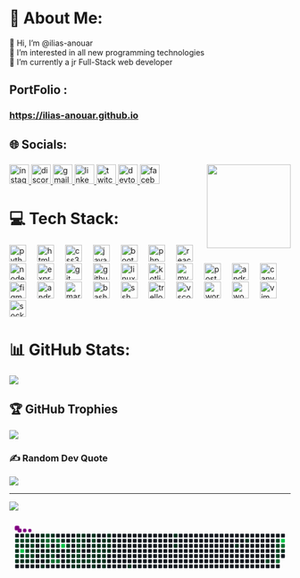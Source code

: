 # 💫 About Me:
👋 Hi, I’m @ilias-anouar<br>👀 I’m interested in all new programming technologies<br>🌱 I’m currently a jr Full-Stack web developer <br>

## PortFolio : 
### https://ilias-anouar.github.io


## 🌐 Socials:
###

<img align="right" height="150" src="https://cdna.artstation.com/p/assets/images/images/065/840/280/original/datalorean-datalorean-a-cy-moshed-08-06-21-14-32.gif?1691378206"  />

<div align="left">
  <a href="https://www.instagram.com/ilias.anouar.01/" target="_blank">
    <img src="https://img.shields.io/static/v1?message=Instagram&logo=instagram&label=&color=E4405F&logoColor=white&labelColor=&style=for-the-badge" height="35" alt="instagram logo"  />
  </a>
  <a href="https://discordapp.com/users/761287274587357235" target="_blank">
    <img src="https://img.shields.io/static/v1?message=Discord&logo=discord&label=&color=7289DA&logoColor=white&labelColor=&style=for-the-badge" height="35" alt="discord logo"  />
  </a>
  <a href="mailto:ilyasanouar01@gmail.com" target="_blank">
    <img src="https://img.shields.io/static/v1?message=Gmail&logo=gmail&label=&color=D14836&logoColor=white&labelColor=&style=for-the-badge" height="35" alt="gmail logo"  />
  </a>
  <a href="https://www.linkedin.com/in/ilias-anouar-9933b7224/" target="_blank">
    <img src="https://img.shields.io/static/v1?message=LinkedIn&logo=linkedin&label=&color=0077B5&logoColor=white&labelColor=&style=for-the-badge" height="35" alt="linkedin logo"  />
  </a>
  <a href="https://www.twitch.tv/iliasanouar" target="_blank">
    <img src="https://img.shields.io/static/v1?message=Twitch&logo=twitch&label=&color=9146FF&logoColor=white&labelColor=&style=for-the-badge" height="35" alt="twitch logo"  />
  </a>
  <a href="https://dev.to/iliasanouar" target="_blank">
    <img src="https://img.shields.io/static/v1?message=dev.to&logo=dev.to&label=&color=0A0A0A&logoColor=white&labelColor=&style=for-the-badge" height="35" alt="devto logo"  />
  </a>
  <a href="https://www.facebook.com/ilias.anouar.39" target="_blank">
    <img src="https://img.shields.io/static/v1?message=Facebook&logo=facebook&label=&color=1877F2&logoColor=white&labelColor=&style=for-the-badge" height="35" alt="facebook logo"  />
  </a>
</div>

###

# 💻 Tech Stack:
<div align="left">
  <img src="https://cdn.jsdelivr.net/gh/devicons/devicon/icons/python/python-original.svg" height="30" alt="python logo"  />
  <img width="12" />
  <img src="https://cdn.jsdelivr.net/gh/devicons/devicon/icons/html5/html5-original.svg" height="30" alt="html5 logo"  />
  <img width="12" />
  <img src="https://cdn.jsdelivr.net/gh/devicons/devicon/icons/css3/css3-original.svg" height="30" alt="css3 logo"  />
  <img width="12" />
  <img src="https://cdn.jsdelivr.net/gh/devicons/devicon/icons/javascript/javascript-original.svg" height="30" alt="javascript logo"  />
  <img width="12" />
  <img src="https://cdn.jsdelivr.net/gh/devicons/devicon/icons/bootstrap/bootstrap-original.svg" height="30" alt="bootstrap logo"  />
  <img width="12" />
  <img src="https://cdn.jsdelivr.net/gh/devicons/devicon/icons/php/php-original.svg" height="30" alt="php logo"  />
  <img width="12" />
  <img src="https://cdn.jsdelivr.net/gh/devicons/devicon/icons/react/react-original.svg" height="30" alt="react logo"  />
  <img width="12" />
  <img src="https://cdn.jsdelivr.net/gh/devicons/devicon/icons/nodejs/nodejs-original.svg" height="30" alt="nodejs logo"  />
  <img width="12" />
  <img src="https://cdn.jsdelivr.net/gh/devicons/devicon/icons/express/express-original.svg" height="30" alt="express logo"  />
  <img width="12" />
  <img src="https://cdn.jsdelivr.net/gh/devicons/devicon/icons/git/git-original.svg" height="30" alt="git logo"  />
  <img width="12" />
  <img src="https://cdn.jsdelivr.net/gh/devicons/devicon/icons/github/github-original.svg" height="30" alt="github logo"  />
  <img width="12" />
  <img src="https://cdn.jsdelivr.net/gh/devicons/devicon/icons/linux/linux-original.svg" height="30" alt="linux logo"  />
  <img width="12" />
  <img src="https://cdn.jsdelivr.net/gh/devicons/devicon/icons/kotlin/kotlin-original.svg" height="30" alt="kotlin logo"  />
  <img width="12" />
  <img src="https://cdn.jsdelivr.net/gh/devicons/devicon/icons/mysql/mysql-original.svg" height="30" alt="mysql logo"  />
  <img width="12" />
  <img src="https://cdn.jsdelivr.net/gh/devicons/devicon/icons/postgresql/postgresql-original.svg" height="30" alt="postgresql logo"  />
  <img width="12" />
  <img src="https://cdn.jsdelivr.net/gh/devicons/devicon/icons/androidstudio/androidstudio-original.svg" height="30" alt="androidstudio logo"  />
  <img width="12" />
  <img src="https://cdn.jsdelivr.net/gh/devicons/devicon/icons/canva/canva-original.svg" height="30" alt="canva logo"  />
  <img width="12" />
  <img src="https://cdn.jsdelivr.net/gh/devicons/devicon/icons/figma/figma-original.svg" height="30" alt="figma logo"  />
  <img width="12" />
  <img src="https://cdn.jsdelivr.net/gh/devicons/devicon/icons/android/android-original.svg" height="30" alt="android logo"  />
  <img width="12" />
  <img src="https://cdn.jsdelivr.net/gh/devicons/devicon/icons/markdown/markdown-original.svg" height="30" alt="markdown logo"  />
  <img width="12" />
  <img src="https://cdn.jsdelivr.net/gh/devicons/devicon/icons/bash/bash-original.svg" height="30" alt="bash logo"  />
  <img width="12" />
  <img src="https://cdn.jsdelivr.net/gh/devicons/devicon/icons/ssh/ssh-original.svg" height="30" alt="ssh logo"  />
  <img width="12" />
  <img src="https://cdn.jsdelivr.net/gh/devicons/devicon/icons/trello/trello-plain.svg" height="30" alt="trello logo"  />
  <img width="12" />
  <img src="https://cdn.jsdelivr.net/gh/devicons/devicon/icons/vscode/vscode-original.svg" height="30" alt="vscode logo"  />
  <img width="12" />
  <img src="https://cdn.jsdelivr.net/gh/devicons/devicon/icons/wordpress/wordpress-original.svg" height="30" alt="wordpress logo"  />
  <img width="12" />
  <img src="https://cdn.jsdelivr.net/gh/devicons/devicon/icons/woocommerce/woocommerce-original.svg" height="30" alt="woocommerce logo"  />
  <img width="12" />
  <img src="https://cdn.jsdelivr.net/gh/devicons/devicon/icons/vim/vim-original.svg" height="30" alt="vim logo"  />
  <img width="12" />
  <img src="https://cdn.jsdelivr.net/gh/devicons/devicon/icons/socketio/socketio-original.svg" height="30" alt="socketio logo"  />
</div>

###
# 📊 GitHub Stats:
![](https://github-readme-streak-stats.herokuapp.com/?user=ilias-anouar&theme=radical&hide_border=true)<br/>

## 🏆 GitHub Trophies
![](https://github-profile-trophy.vercel.app/?username=ilias-anouar&theme=radical&no-frame=false&no-bg=false&margin-w=4)

### ✍️ Random Dev Quote
![](https://quotes-github-readme.vercel.app/api?type=horizontal&theme=radical)

---
[![](https://visitcount.itsvg.in/api?id=ilias-anouar&icon=0&color=0)](https://visitcount.itsvg.in)




###
<svg viewBox="-16 -32 880 192" width="880" height="192" xmlns="http://www.w3.org/2000/svg"><desc>Generated with https://github.com/Platane/snk</desc><style>:root{--cb:#1b1f230a;--cs:purple;--ce:#161b22;--c0:#161b22;--c1:#01311f;--c2:#034525;--c3:#0f6d31;--c4:#00c647}.c{shape-rendering:geometricPrecision;fill:var(--ce);stroke-width:1px;stroke:var(--cb);animation:none 50900ms linear infinite;width:12px;height:12px}@keyframes c0{45.57%{fill:var(--c2)}45.59%,100%{fill:var(--ce)}}.c.c0{fill:var(--c2);animation-name:c0}@keyframes c1{45.37%{fill:var(--c2)}45.39%,100%{fill:var(--ce)}}.c.c1{fill:var(--c2);animation-name:c1}@keyframes c2{45.18%{fill:var(--c1)}45.2%,100%{fill:var(--ce)}}.c.c2{fill:var(--c1);animation-name:c2}@keyframes c3{50.48%{fill:var(--c2)}50.5%,100%{fill:var(--ce)}}.c.c3{fill:var(--c2);animation-name:c3}@keyframes c4{16.49%{fill:var(--c1)}16.51%,100%{fill:var(--ce)}}.c.c4{fill:var(--c1);animation-name:c4}@keyframes c5{43.8%{fill:var(--c2)}43.82%,100%{fill:var(--ce)}}.c.c5{fill:var(--c2);animation-name:c5}@keyframes c6{43.6%{fill:var(--c1)}43.62%,100%{fill:var(--ce)}}.c.c6{fill:var(--c1);animation-name:c6}@keyframes c7{78.77%{fill:var(--c4)}78.79%,100%{fill:var(--ce)}}.c.c7{fill:var(--c4);animation-name:c7}@keyframes c8{50.28%{fill:var(--c2)}50.3%,100%{fill:var(--ce)}}.c.c8{fill:var(--c2);animation-name:c8}@keyframes c9{16.3%{fill:var(--c1)}16.32%,100%{fill:var(--ce)}}.c.c9{fill:var(--c1);animation-name:c9}@keyframes ca{46.16%{fill:var(--c2)}46.18%,100%{fill:var(--ce)}}.c.ca{fill:var(--c2);animation-name:ca}@keyframes cb{45.96%{fill:var(--c2)}45.98%,100%{fill:var(--ce)}}.c.cb{fill:var(--c2);animation-name:cb}@keyframes cc{43.41%{fill:var(--c1)}43.43%,100%{fill:var(--ce)}}.c.cc{fill:var(--c1);animation-name:cc}@keyframes cd{49.5%{fill:var(--c2)}49.52%,100%{fill:var(--ce)}}.c.cd{fill:var(--c2);animation-name:cd}@keyframes ce{49.3%{fill:var(--c2)}49.32%,100%{fill:var(--ce)}}.c.ce{fill:var(--c2);animation-name:ce}@keyframes cf{16.1%{fill:var(--c1)}16.12%,100%{fill:var(--ce)}}.c.cf{fill:var(--c1);animation-name:cf}@keyframes cg{1.37%{fill:var(--c1)}1.39%,100%{fill:var(--ce)}}.c.cg{fill:var(--c1);animation-name:cg}@keyframes ch{43.21%{fill:var(--c2)}43.23%,100%{fill:var(--ce)}}.c.ch{fill:var(--c2);animation-name:ch}@keyframes ci{43.02%{fill:var(--c1)}43.04%,100%{fill:var(--ce)}}.c.ci{fill:var(--c1);animation-name:ci}@keyframes cj{49.11%{fill:var(--c2)}49.13%,100%{fill:var(--ce)}}.c.cj{fill:var(--c2);animation-name:cj}@keyframes ck{15.9%{fill:var(--c1)}15.92%,100%{fill:var(--ce)}}.c.ck{fill:var(--c1);animation-name:ck}@keyframes cl{1.56%{fill:var(--c1)}1.58%,100%{fill:var(--ce)}}.c.cl{fill:var(--c1);animation-name:cl}@keyframes cm{14.14%{fill:var(--c1)}14.16%,100%{fill:var(--ce)}}.c.cm{fill:var(--c1);animation-name:cm}@keyframes cn{13.35%{fill:var(--c1)}13.37%,100%{fill:var(--ce)}}.c.cn{fill:var(--c1);animation-name:cn}@keyframes co{52.05%{fill:var(--c2)}52.07%,100%{fill:var(--ce)}}.c.co{fill:var(--c2);animation-name:co}@keyframes cp{1.95%{fill:var(--c1)}1.97%,100%{fill:var(--ce)}}.c.cp{fill:var(--c1);animation-name:cp}@keyframes cq{14.53%{fill:var(--c1)}14.55%,100%{fill:var(--ce)}}.c.cq{fill:var(--c1);animation-name:cq}@keyframes cr{15.31%{fill:var(--c1)}15.33%,100%{fill:var(--ce)}}.c.cr{fill:var(--c1);animation-name:cr}@keyframes cs{46.94%{fill:var(--c2)}46.96%,100%{fill:var(--ce)}}.c.cs{fill:var(--c2);animation-name:cs}@keyframes ct{76.22%{fill:var(--c3)}76.24%,100%{fill:var(--ce)}}.c.ct{fill:var(--c3);animation-name:ct}@keyframes cu{76.02%{fill:var(--c3)}76.04%,100%{fill:var(--ce)}}.c.cu{fill:var(--c3);animation-name:cu}@keyframes cv{2.35%{fill:var(--c1)}2.37%,100%{fill:var(--ce)}}.c.cv{fill:var(--c1);animation-name:cv}@keyframes cw{14.72%{fill:var(--c1)}14.74%,100%{fill:var(--ce)}}.c.cw{fill:var(--c1);animation-name:cw}@keyframes cx{14.92%{fill:var(--c1)}14.94%,100%{fill:var(--ce)}}.c.cx{fill:var(--c1);animation-name:cx}@keyframes cy{12.56%{fill:var(--c1)}12.58%,100%{fill:var(--ce)}}.c.cy{fill:var(--c1);animation-name:cy}@keyframes cz{47.34%{fill:var(--c2)}47.36%,100%{fill:var(--ce)}}.c.cz{fill:var(--c2);animation-name:cz}@keyframes c10{2.54%{fill:var(--c1)}2.56%,100%{fill:var(--ce)}}.c.c10{fill:var(--c1);animation-name:c10}@keyframes c11{48.32%{fill:var(--c2)}48.34%,100%{fill:var(--ce)}}.c.c11{fill:var(--c2);animation-name:c11}@keyframes c12{75.24%{fill:var(--c3)}75.26%,100%{fill:var(--ce)}}.c.c12{fill:var(--c3);animation-name:c12}@keyframes c13{76.61%{fill:var(--c3)}76.63%,100%{fill:var(--ce)}}.c.c13{fill:var(--c3);animation-name:c13}@keyframes c14{47.73%{fill:var(--c2)}47.75%,100%{fill:var(--ce)}}.c.c14{fill:var(--c2);animation-name:c14}@keyframes c15{2.74%{fill:var(--c1)}2.76%,100%{fill:var(--ce)}}.c.c15{fill:var(--c1);animation-name:c15}@keyframes c16{75.04%{fill:var(--c3)}75.06%,100%{fill:var(--ce)}}.c.c16{fill:var(--c3);animation-name:c16}@keyframes c17{11.97%{fill:var(--c1)}11.99%,100%{fill:var(--ce)}}.c.c17{fill:var(--c1);animation-name:c17}@keyframes c18{77%{fill:var(--c4)}77.02%,100%{fill:var(--ce)}}.c.c18{fill:var(--c4);animation-name:c18}@keyframes c19{53.62%{fill:var(--c2)}53.64%,100%{fill:var(--ce)}}.c.c19{fill:var(--c2);animation-name:c19}@keyframes c1a{3.13%{fill:var(--c1)}3.15%,100%{fill:var(--ce)}}.c.c1a{fill:var(--c1);animation-name:c1a}@keyframes c1b{3.72%{fill:var(--c1)}3.74%,100%{fill:var(--ce)}}.c.c1b{fill:var(--c1);animation-name:c1b}@keyframes c1c{3.92%{fill:var(--c1)}3.94%,100%{fill:var(--ce)}}.c.c1c{fill:var(--c1);animation-name:c1c}@keyframes c1d{11.58%{fill:var(--c1)}11.6%,100%{fill:var(--ce)}}.c.c1d{fill:var(--c1);animation-name:c1d}@keyframes c1e{3.53%{fill:var(--c1)}3.55%,100%{fill:var(--ce)}}.c.c1e{fill:var(--c1);animation-name:c1e}@keyframes c1f{4.12%{fill:var(--c1)}4.14%,100%{fill:var(--ce)}}.c.c1f{fill:var(--c1);animation-name:c1f}@keyframes c1g{4.31%{fill:var(--c1)}4.33%,100%{fill:var(--ce)}}.c.c1g{fill:var(--c1);animation-name:c1g}@keyframes c1h{11.19%{fill:var(--c1)}11.21%,100%{fill:var(--ce)}}.c.c1h{fill:var(--c1);animation-name:c1h}@keyframes c1i{54.21%{fill:var(--c2)}54.23%,100%{fill:var(--ce)}}.c.c1i{fill:var(--c2);animation-name:c1i}@keyframes c1j{54.02%{fill:var(--c2)}54.04%,100%{fill:var(--ce)}}.c.c1j{fill:var(--c2);animation-name:c1j}@keyframes c1k{56.18%{fill:var(--c2)}56.2%,100%{fill:var(--ce)}}.c.c1k{fill:var(--c2);animation-name:c1k}@keyframes c1l{56.38%{fill:var(--c2)}56.4%,100%{fill:var(--ce)}}.c.c1l{fill:var(--c2);animation-name:c1l}@keyframes c1m{56.57%{fill:var(--c2)}56.59%,100%{fill:var(--ce)}}.c.c1m{fill:var(--c2);animation-name:c1m}@keyframes c1n{4.51%{fill:var(--c1)}4.53%,100%{fill:var(--ce)}}.c.c1n{fill:var(--c1);animation-name:c1n}@keyframes c1o{10.99%{fill:var(--c1)}11.01%,100%{fill:var(--ce)}}.c.c1o{fill:var(--c1);animation-name:c1o}@keyframes c1p{10.8%{fill:var(--c1)}10.82%,100%{fill:var(--ce)}}.c.c1p{fill:var(--c1);animation-name:c1p}@keyframes c1q{10.6%{fill:var(--c1)}10.62%,100%{fill:var(--ce)}}.c.c1q{fill:var(--c1);animation-name:c1q}@keyframes c1r{4.9%{fill:var(--c1)}4.92%,100%{fill:var(--ce)}}.c.c1r{fill:var(--c1);animation-name:c1r}@keyframes c1s{5.29%{fill:var(--c1)}5.31%,100%{fill:var(--ce)}}.c.c1s{fill:var(--c1);animation-name:c1s}@keyframes c1t{56.96%{fill:var(--c2)}56.98%,100%{fill:var(--ce)}}.c.c1t{fill:var(--c2);animation-name:c1t}@keyframes c1u{20.82%{fill:var(--c1)}20.84%,100%{fill:var(--ce)}}.c.c1u{fill:var(--c1);animation-name:c1u}@keyframes c1v{54.8%{fill:var(--c2)}54.82%,100%{fill:var(--ce)}}.c.c1v{fill:var(--c2);animation-name:c1v}@keyframes c1w{7.85%{fill:var(--c1)}7.87%,100%{fill:var(--ce)}}.c.c1w{fill:var(--c1);animation-name:c1w}@keyframes c1x{8.05%{fill:var(--c1)}8.07%,100%{fill:var(--ce)}}.c.c1x{fill:var(--c1);animation-name:c1x}@keyframes c1y{5.49%{fill:var(--c1)}5.51%,100%{fill:var(--ce)}}.c.c1y{fill:var(--c1);animation-name:c1y}@keyframes c1z{8.44%{fill:var(--c1)}8.46%,100%{fill:var(--ce)}}.c.c1z{fill:var(--c1);animation-name:c1z}@keyframes c20{9.42%{fill:var(--c1)}9.44%,100%{fill:var(--ce)}}.c.c20{fill:var(--c1);animation-name:c20}@keyframes c21{7.65%{fill:var(--c1)}7.67%,100%{fill:var(--ce)}}.c.c21{fill:var(--c1);animation-name:c21}@keyframes c22{55.39%{fill:var(--c2)}55.41%,100%{fill:var(--ce)}}.c.c22{fill:var(--c2);animation-name:c22}@keyframes c23{5.69%{fill:var(--c1)}5.71%,100%{fill:var(--ce)}}.c.c23{fill:var(--c1);animation-name:c23}@keyframes c24{8.63%{fill:var(--c1)}8.65%,100%{fill:var(--ce)}}.c.c24{fill:var(--c1);animation-name:c24}@keyframes c25{7.26%{fill:var(--c1)}7.28%,100%{fill:var(--ce)}}.c.c25{fill:var(--c1);animation-name:c25}@keyframes c26{7.46%{fill:var(--c1)}7.48%,100%{fill:var(--ce)}}.c.c26{fill:var(--c1);animation-name:c26}@keyframes c27{6.08%{fill:var(--c1)}6.1%,100%{fill:var(--ce)}}.c.c27{fill:var(--c1);animation-name:c27}@keyframes c28{5.88%{fill:var(--c1)}5.9%,100%{fill:var(--ce)}}.c.c28{fill:var(--c1);animation-name:c28}@keyframes c29{8.83%{fill:var(--c1)}8.85%,100%{fill:var(--ce)}}.c.c29{fill:var(--c1);animation-name:c29}@keyframes c2a{9.03%{fill:var(--c1)}9.05%,100%{fill:var(--ce)}}.c.c2a{fill:var(--c1);animation-name:c2a}@keyframes c2b{6.87%{fill:var(--c1)}6.89%,100%{fill:var(--ce)}}.c.c2b{fill:var(--c1);animation-name:c2b}@keyframes c2c{6.67%{fill:var(--c1)}6.69%,100%{fill:var(--ce)}}.c.c2c{fill:var(--c1);animation-name:c2c}@keyframes c2d{6.47%{fill:var(--c1)}6.49%,100%{fill:var(--ce)}}.c.c2d{fill:var(--c1);animation-name:c2d}@keyframes c2e{6.28%{fill:var(--c1)}6.3%,100%{fill:var(--ce)}}.c.c2e{fill:var(--c1);animation-name:c2e}@keyframes c2f{23.37%{fill:var(--c1)}23.39%,100%{fill:var(--ce)}}.c.c2f{fill:var(--c1);animation-name:c2f}@keyframes c2g{26.32%{fill:var(--c1)}26.34%,100%{fill:var(--ce)}}.c.c2g{fill:var(--c1);animation-name:c2g}@keyframes c2h{25.92%{fill:var(--c1)}25.94%,100%{fill:var(--ce)}}.c.c2h{fill:var(--c1);animation-name:c2h}@keyframes c2i{29.07%{fill:var(--c1)}29.09%,100%{fill:var(--ce)}}.c.c2i{fill:var(--c1);animation-name:c2i}@keyframes c2j{29.66%{fill:var(--c1)}29.68%,100%{fill:var(--ce)}}.c.c2j{fill:var(--c1);animation-name:c2j}@keyframes c2k{63.84%{fill:var(--c2)}63.86%,100%{fill:var(--ce)}}.c.c2k{fill:var(--c2);animation-name:c2k}@keyframes c2l{65.02%{fill:var(--c2)}65.04%,100%{fill:var(--ce)}}.c.c2l{fill:var(--c2);animation-name:c2l}@keyframes c2m{64.82%{fill:var(--c2)}64.84%,100%{fill:var(--ce)}}.c.c2m{fill:var(--c2);animation-name:c2m}@keyframes c2n{64.63%{fill:var(--c2)}64.65%,100%{fill:var(--ce)}}.c.c2n{fill:var(--c2);animation-name:c2n}@keyframes c2o{64.43%{fill:var(--c2)}64.45%,100%{fill:var(--ce)}}.c.c2o{fill:var(--c2);animation-name:c2o}@keyframes c2p{66.59%{fill:var(--c3)}66.61%,100%{fill:var(--ce)}}.c.c2p{fill:var(--c3);animation-name:c2p}@keyframes c2q{89.18%{fill:var(--c4)}89.2%,100%{fill:var(--ce)}}.c.c2q{fill:var(--c4);animation-name:c2q}@keyframes c2r{65.81%{fill:var(--c3)}65.83%,100%{fill:var(--ce)}}.c.c2r{fill:var(--c3);animation-name:c2r}@keyframes c2s{32.21%{fill:var(--c1)}32.23%,100%{fill:var(--ce)}}.c.c2s{fill:var(--c1);animation-name:c2s}.u{transform-origin:0 0;transform:scale(0,1);animation:none linear 50900ms infinite}@keyframes u0{1.37%{transform:scale(0.000,1)}1.39%,1.56%{transform:scale(0.017,1)}1.58%,1.95%{transform:scale(0.034,1)}1.97%,2.35%{transform:scale(0.052,1)}2.37%,2.54%{transform:scale(0.069,1)}2.56%,2.74%{transform:scale(0.086,1)}2.76%,3.13%{transform:scale(0.103,1)}3.15%,3.53%{transform:scale(0.121,1)}3.55%,3.72%{transform:scale(0.138,1)}3.74%,3.92%{transform:scale(0.155,1)}3.94%,4.12%{transform:scale(0.172,1)}4.14%,4.31%{transform:scale(0.190,1)}4.33%,4.51%{transform:scale(0.207,1)}4.53%,4.9%{transform:scale(0.224,1)}4.92%,5.29%{transform:scale(0.241,1)}5.31%,5.49%{transform:scale(0.259,1)}5.51%,5.69%{transform:scale(0.276,1)}5.71%,5.88%{transform:scale(0.293,1)}5.9%,6.08%{transform:scale(0.310,1)}6.1%,6.28%{transform:scale(0.328,1)}6.3%,6.47%{transform:scale(0.345,1)}6.49%,6.67%{transform:scale(0.362,1)}6.69%,6.87%{transform:scale(0.379,1)}6.89%,7.26%{transform:scale(0.397,1)}7.28%,7.46%{transform:scale(0.414,1)}7.48%,7.65%{transform:scale(0.431,1)}7.67%,7.85%{transform:scale(0.448,1)}7.87%,8.05%{transform:scale(0.466,1)}8.07%,8.44%{transform:scale(0.483,1)}8.46%,8.63%{transform:scale(0.500,1)}8.65%,8.83%{transform:scale(0.517,1)}8.85%,9.03%{transform:scale(0.534,1)}9.05%,9.42%{transform:scale(0.552,1)}9.44%,10.6%{transform:scale(0.569,1)}10.62%,10.8%{transform:scale(0.586,1)}10.82%,10.99%{transform:scale(0.603,1)}11.01%,11.19%{transform:scale(0.621,1)}11.21%,11.58%{transform:scale(0.638,1)}11.6%,11.97%{transform:scale(0.655,1)}11.99%,12.56%{transform:scale(0.672,1)}12.58%,13.35%{transform:scale(0.690,1)}13.37%,14.14%{transform:scale(0.707,1)}14.16%,14.53%{transform:scale(0.724,1)}14.55%,14.72%{transform:scale(0.741,1)}14.74%,14.92%{transform:scale(0.759,1)}14.94%,15.31%{transform:scale(0.776,1)}15.33%,15.9%{transform:scale(0.793,1)}15.92%,16.1%{transform:scale(0.810,1)}16.12%,16.3%{transform:scale(0.828,1)}16.32%,16.49%{transform:scale(0.845,1)}16.51%,20.82%{transform:scale(0.862,1)}20.84%,23.37%{transform:scale(0.879,1)}23.39%,25.92%{transform:scale(0.897,1)}25.94%,26.32%{transform:scale(0.914,1)}26.34%,29.07%{transform:scale(0.931,1)}29.09%,29.66%{transform:scale(0.948,1)}29.68%,32.21%{transform:scale(0.966,1)}32.23%,43.02%{transform:scale(0.983,1)}43.04%,100%{transform:scale(1.000,1)}}.u.u0{fill:var(--c1);animation-name:u0;transform-origin:0.0px 0}@keyframes u1{43.21%{transform:scale(0.000,1)}43.23%,100%{transform:scale(1.000,1)}}.u.u1{fill:var(--c2);animation-name:u1;transform-origin:487.0px 0}@keyframes u2{43.41%{transform:scale(0.000,1)}43.43%,43.6%{transform:scale(0.500,1)}43.62%,100%{transform:scale(1.000,1)}}.u.u2{fill:var(--c1);animation-name:u2;transform-origin:495.4px 0}@keyframes u3{43.8%{transform:scale(0.000,1)}43.82%,100%{transform:scale(1.000,1)}}.u.u3{fill:var(--c2);animation-name:u3;transform-origin:512.2px 0}@keyframes u4{45.18%{transform:scale(0.000,1)}45.2%,100%{transform:scale(1.000,1)}}.u.u4{fill:var(--c1);animation-name:u4;transform-origin:520.6px 0}@keyframes u5{45.37%{transform:scale(0.000,1)}45.39%,45.57%{transform:scale(0.036,1)}45.59%,45.96%{transform:scale(0.071,1)}45.98%,46.16%{transform:scale(0.107,1)}46.18%,46.94%{transform:scale(0.143,1)}46.96%,47.34%{transform:scale(0.179,1)}47.36%,47.73%{transform:scale(0.214,1)}47.75%,48.32%{transform:scale(0.250,1)}48.34%,49.11%{transform:scale(0.286,1)}49.13%,49.3%{transform:scale(0.321,1)}49.32%,49.5%{transform:scale(0.357,1)}49.52%,50.28%{transform:scale(0.393,1)}50.3%,50.48%{transform:scale(0.429,1)}50.5%,52.05%{transform:scale(0.464,1)}52.07%,53.62%{transform:scale(0.500,1)}53.64%,54.02%{transform:scale(0.536,1)}54.04%,54.21%{transform:scale(0.571,1)}54.23%,54.8%{transform:scale(0.607,1)}54.82%,55.39%{transform:scale(0.643,1)}55.41%,56.18%{transform:scale(0.679,1)}56.2%,56.38%{transform:scale(0.714,1)}56.4%,56.57%{transform:scale(0.750,1)}56.59%,56.96%{transform:scale(0.786,1)}56.98%,63.84%{transform:scale(0.821,1)}63.86%,64.43%{transform:scale(0.857,1)}64.45%,64.63%{transform:scale(0.893,1)}64.65%,64.82%{transform:scale(0.929,1)}64.84%,65.02%{transform:scale(0.964,1)}65.04%,100%{transform:scale(1.000,1)}}.u.u5{fill:var(--c2);animation-name:u5;transform-origin:529.0px 0}@keyframes u6{65.81%{transform:scale(0.000,1)}65.83%,66.59%{transform:scale(0.143,1)}66.61%,75.04%{transform:scale(0.286,1)}75.06%,75.24%{transform:scale(0.429,1)}75.26%,76.02%{transform:scale(0.571,1)}76.04%,76.22%{transform:scale(0.714,1)}76.24%,76.61%{transform:scale(0.857,1)}76.63%,100%{transform:scale(1.000,1)}}.u.u6{fill:var(--c3);animation-name:u6;transform-origin:764.0px 0}@keyframes u7{77%{transform:scale(0.000,1)}77.02%,78.77%{transform:scale(0.333,1)}78.79%,89.18%{transform:scale(0.667,1)}89.2%,100%{transform:scale(1.000,1)}}.u.u7{fill:var(--c4);animation-name:u7;transform-origin:822.8px 0}.s{shape-rendering:geometricPrecision;fill:var(--cs);animation:none linear 50900ms infinite}@keyframes s0{0%,99.8%{transform:translate(0px,-16px)}0.2%{transform:translate(0px,-32px)}0.79%{transform:translate(48px,-32px)}1.38%{transform:translate(48px,16px)}1.57%{transform:translate(64px,16px)}1.77%{transform:translate(64px,32px)}1.96%,51.87%{transform:translate(80px,32px)}2.16%,14.34%{transform:translate(80px,48px)}3.34%{transform:translate(176px,48px)}3.54%{transform:translate(176px,64px)}3.73%{transform:translate(160px,64px)}3.93%{transform:translate(160px,80px)}4.13%{transform:translate(176px,80px)}4.32%{transform:translate(176px,96px)}4.72%,19.25%{transform:translate(208px,96px)}5.11%,19.65%{transform:translate(208px,64px)}5.89%{transform:translate(272px,64px)}6.09%{transform:translate(272px,48px)}6.29%{transform:translate(288px,48px)}6.88%{transform:translate(288px,0px)}7.07%{transform:translate(272px,0px)}7.47%{transform:translate(272px,32px)}7.86%,10.22%{transform:translate(240px,32px)}8.45%{transform:translate(240px,80px)}8.84%{transform:translate(272px,80px)}9.04%{transform:translate(272px,96px)}9.43%{transform:translate(240px,96px)}10.61%{transform:translate(208px,32px)}11%{transform:translate(208px,0px)}11.39%{transform:translate(176px,0px)}11.59%{transform:translate(176px,16px)}11.98%,76.82%{transform:translate(144px,16px)}12.18%{transform:translate(144px,0px)}12.57%,47.15%{transform:translate(112px,0px)}12.77%,98.43%{transform:translate(112px,-16px)}13.16%{transform:translate(80px,-16px)}13.36%,52.26%{transform:translate(80px,0px)}13.56%{transform:translate(64px,0px)}14.15%,42.83%{transform:translate(64px,48px)}14.54%{transform:translate(80px,64px)}14.73%{transform:translate(96px,64px)}14.93%{transform:translate(96px,80px)}15.13%{transform:translate(80px,80px)}15.32%{transform:translate(80px,96px)}15.52%,42.24%{transform:translate(64px,96px)}15.72%{transform:translate(64px,80px)}16.5%{transform:translate(0px,80px)}16.7%{transform:translate(0px,96px)}19.84%{transform:translate(224px,64px)}20.63%{transform:translate(224px,0px)}22.2%{transform:translate(352px,0px)}23.38%{transform:translate(352px,96px)}25.15%{transform:translate(496px,96px)}26.33%{transform:translate(496px,0px)}28.68%{transform:translate(688px,0px)}29.08%{transform:translate(688px,32px)}29.47%{transform:translate(720px,32px)}29.67%{transform:translate(720px,16px)}30.65%,65.23%{transform:translate(800px,16px)}30.84%{transform:translate(800px,0px)}31.43%{transform:translate(848px,0px)}32.02%{transform:translate(848px,48px)}32.22%,66.01%,88.8%{transform:translate(832px,48px)}32.81%{transform:translate(832px,96px)}43.03%,49.71%{transform:translate(48px,48px)}43.22%{transform:translate(48px,32px)}43.61%,78.59%{transform:translate(16px,32px)}44.01%{transform:translate(16px,0px)}44.4%{transform:translate(-16px,0px)}44.99%{transform:translate(-16px,48px)}45.19%{transform:translate(0px,48px)}45.58%{transform:translate(0px,16px)}45.97%{transform:translate(32px,16px)}46.17%{transform:translate(32px,0px)}47.54%,75.83%{transform:translate(112px,32px)}47.74%{transform:translate(128px,32px)}47.94%{transform:translate(128px,48px)}48.13%{transform:translate(112px,48px)}48.33%{transform:translate(112px,64px)}49.31%{transform:translate(32px,64px)}49.51%{transform:translate(32px,48px)}49.9%{transform:translate(48px,64px)}50.49%{transform:translate(0px,64px)}50.88%{transform:translate(0px,32px)}53.24%{transform:translate(160px,0px)}53.63%{transform:translate(160px,32px)}54.03%{transform:translate(192px,32px)}54.22%{transform:translate(192px,16px)}55.01%{transform:translate(256px,16px)}55.4%{transform:translate(256px,48px)}56.19%{transform:translate(192px,48px)}56.58%{transform:translate(192px,80px)}64.05%{transform:translate(800px,80px)}64.24%{transform:translate(800px,64px)}64.44%{transform:translate(816px,64px)}65.03%{transform:translate(816px,16px)}65.42%{transform:translate(800px,32px)}65.82%{transform:translate(832px,32px)}66.21%{transform:translate(816px,48px)}66.6%{transform:translate(816px,80px)}75.25%{transform:translate(112px,80px)}76.03%{transform:translate(96px,32px)}76.23%{transform:translate(96px,16px)}77.01%{transform:translate(144px,32px)}78.78%{transform:translate(16px,48px)}89.19%{transform:translate(832px,16px)}98.04%{transform:translate(112px,16px)}}.s.s0{transform:translate(0px,-16px);animation-name:s0}@keyframes s1{0%,99.8%{transform:translate(16px,-16px)}0.2%{transform:translate(0px,-16px)}0.39%{transform:translate(0px,-32px)}0.98%{transform:translate(48px,-32px)}1.57%{transform:translate(48px,16px)}1.77%{transform:translate(64px,16px)}1.96%{transform:translate(64px,32px)}2.16%,52.06%{transform:translate(80px,32px)}2.36%,14.54%{transform:translate(80px,48px)}3.54%{transform:translate(176px,48px)}3.73%{transform:translate(176px,64px)}3.93%{transform:translate(160px,64px)}4.13%{transform:translate(160px,80px)}4.32%{transform:translate(176px,80px)}4.52%{transform:translate(176px,96px)}4.91%,19.45%{transform:translate(208px,96px)}5.3%,19.84%{transform:translate(208px,64px)}6.09%{transform:translate(272px,64px)}6.29%{transform:translate(272px,48px)}6.48%{transform:translate(288px,48px)}7.07%{transform:translate(288px,0px)}7.27%{transform:translate(272px,0px)}7.66%{transform:translate(272px,32px)}8.06%,10.41%{transform:translate(240px,32px)}8.64%{transform:translate(240px,80px)}9.04%{transform:translate(272px,80px)}9.23%{transform:translate(272px,96px)}9.63%{transform:translate(240px,96px)}10.81%{transform:translate(208px,32px)}11.2%{transform:translate(208px,0px)}11.59%{transform:translate(176px,0px)}11.79%{transform:translate(176px,16px)}12.18%,77.01%{transform:translate(144px,16px)}12.38%{transform:translate(144px,0px)}12.77%,47.35%{transform:translate(112px,0px)}12.97%,98.62%{transform:translate(112px,-16px)}13.36%{transform:translate(80px,-16px)}13.56%,52.46%{transform:translate(80px,0px)}13.75%{transform:translate(64px,0px)}14.34%,43.03%{transform:translate(64px,48px)}14.73%{transform:translate(80px,64px)}14.93%{transform:translate(96px,64px)}15.13%{transform:translate(96px,80px)}15.32%{transform:translate(80px,80px)}15.52%{transform:translate(80px,96px)}15.72%,42.44%{transform:translate(64px,96px)}15.91%{transform:translate(64px,80px)}16.7%{transform:translate(0px,80px)}16.9%{transform:translate(0px,96px)}20.04%{transform:translate(224px,64px)}20.83%{transform:translate(224px,0px)}22.4%{transform:translate(352px,0px)}23.58%{transform:translate(352px,96px)}25.34%{transform:translate(496px,96px)}26.52%{transform:translate(496px,0px)}28.88%{transform:translate(688px,0px)}29.27%{transform:translate(688px,32px)}29.67%{transform:translate(720px,32px)}29.86%{transform:translate(720px,16px)}30.84%,65.42%{transform:translate(800px,16px)}31.04%{transform:translate(800px,0px)}31.63%{transform:translate(848px,0px)}32.22%{transform:translate(848px,48px)}32.42%,66.21%,89%{transform:translate(832px,48px)}33.01%{transform:translate(832px,96px)}43.22%,49.9%{transform:translate(48px,48px)}43.42%{transform:translate(48px,32px)}43.81%,78.78%{transform:translate(16px,32px)}44.2%{transform:translate(16px,0px)}44.6%{transform:translate(-16px,0px)}45.19%{transform:translate(-16px,48px)}45.38%{transform:translate(0px,48px)}45.78%{transform:translate(0px,16px)}46.17%{transform:translate(32px,16px)}46.37%{transform:translate(32px,0px)}47.74%,76.03%{transform:translate(112px,32px)}47.94%{transform:translate(128px,32px)}48.13%{transform:translate(128px,48px)}48.33%{transform:translate(112px,48px)}48.53%{transform:translate(112px,64px)}49.51%{transform:translate(32px,64px)}49.71%{transform:translate(32px,48px)}50.1%{transform:translate(48px,64px)}50.69%{transform:translate(0px,64px)}51.08%{transform:translate(0px,32px)}53.44%{transform:translate(160px,0px)}53.83%{transform:translate(160px,32px)}54.22%{transform:translate(192px,32px)}54.42%{transform:translate(192px,16px)}55.21%{transform:translate(256px,16px)}55.6%{transform:translate(256px,48px)}56.39%{transform:translate(192px,48px)}56.78%{transform:translate(192px,80px)}64.24%{transform:translate(800px,80px)}64.44%{transform:translate(800px,64px)}64.64%{transform:translate(816px,64px)}65.23%{transform:translate(816px,16px)}65.62%{transform:translate(800px,32px)}66.01%{transform:translate(832px,32px)}66.4%{transform:translate(816px,48px)}66.8%{transform:translate(816px,80px)}75.44%{transform:translate(112px,80px)}76.23%{transform:translate(96px,32px)}76.42%{transform:translate(96px,16px)}77.21%{transform:translate(144px,32px)}78.98%{transform:translate(16px,48px)}89.39%{transform:translate(832px,16px)}98.23%{transform:translate(112px,16px)}}.s.s1{transform:translate(16px,-16px);animation-name:s1}@keyframes s2{0%,99.8%{transform:translate(32px,-16px)}0.39%{transform:translate(0px,-16px)}0.59%{transform:translate(0px,-32px)}1.18%{transform:translate(48px,-32px)}1.77%{transform:translate(48px,16px)}1.96%{transform:translate(64px,16px)}2.16%{transform:translate(64px,32px)}2.36%,52.26%{transform:translate(80px,32px)}2.55%,14.73%{transform:translate(80px,48px)}3.73%{transform:translate(176px,48px)}3.93%{transform:translate(176px,64px)}4.13%{transform:translate(160px,64px)}4.32%{transform:translate(160px,80px)}4.52%{transform:translate(176px,80px)}4.72%{transform:translate(176px,96px)}5.11%,19.65%{transform:translate(208px,96px)}5.5%,20.04%{transform:translate(208px,64px)}6.29%{transform:translate(272px,64px)}6.48%{transform:translate(272px,48px)}6.68%{transform:translate(288px,48px)}7.27%{transform:translate(288px,0px)}7.47%{transform:translate(272px,0px)}7.86%{transform:translate(272px,32px)}8.25%,10.61%{transform:translate(240px,32px)}8.84%{transform:translate(240px,80px)}9.23%{transform:translate(272px,80px)}9.43%{transform:translate(272px,96px)}9.82%{transform:translate(240px,96px)}11%{transform:translate(208px,32px)}11.39%{transform:translate(208px,0px)}11.79%{transform:translate(176px,0px)}11.98%{transform:translate(176px,16px)}12.38%,77.21%{transform:translate(144px,16px)}12.57%{transform:translate(144px,0px)}12.97%,47.54%{transform:translate(112px,0px)}13.16%,98.82%{transform:translate(112px,-16px)}13.56%{transform:translate(80px,-16px)}13.75%,52.65%{transform:translate(80px,0px)}13.95%{transform:translate(64px,0px)}14.54%,43.22%{transform:translate(64px,48px)}14.93%{transform:translate(80px,64px)}15.13%{transform:translate(96px,64px)}15.32%{transform:translate(96px,80px)}15.52%{transform:translate(80px,80px)}15.72%{transform:translate(80px,96px)}15.91%,42.63%{transform:translate(64px,96px)}16.11%{transform:translate(64px,80px)}16.9%{transform:translate(0px,80px)}17.09%{transform:translate(0px,96px)}20.24%{transform:translate(224px,64px)}21.02%{transform:translate(224px,0px)}22.59%{transform:translate(352px,0px)}23.77%{transform:translate(352px,96px)}25.54%{transform:translate(496px,96px)}26.72%{transform:translate(496px,0px)}29.08%{transform:translate(688px,0px)}29.47%{transform:translate(688px,32px)}29.86%{transform:translate(720px,32px)}30.06%{transform:translate(720px,16px)}31.04%,65.62%{transform:translate(800px,16px)}31.24%{transform:translate(800px,0px)}31.83%{transform:translate(848px,0px)}32.42%{transform:translate(848px,48px)}32.61%,66.4%,89.19%{transform:translate(832px,48px)}33.2%{transform:translate(832px,96px)}43.42%,50.1%{transform:translate(48px,48px)}43.61%{transform:translate(48px,32px)}44.01%,78.98%{transform:translate(16px,32px)}44.4%{transform:translate(16px,0px)}44.79%{transform:translate(-16px,0px)}45.38%{transform:translate(-16px,48px)}45.58%{transform:translate(0px,48px)}45.97%{transform:translate(0px,16px)}46.37%{transform:translate(32px,16px)}46.56%{transform:translate(32px,0px)}47.94%,76.23%{transform:translate(112px,32px)}48.13%{transform:translate(128px,32px)}48.33%{transform:translate(128px,48px)}48.53%{transform:translate(112px,48px)}48.72%{transform:translate(112px,64px)}49.71%{transform:translate(32px,64px)}49.9%{transform:translate(32px,48px)}50.29%{transform:translate(48px,64px)}50.88%{transform:translate(0px,64px)}51.28%{transform:translate(0px,32px)}53.63%{transform:translate(160px,0px)}54.03%{transform:translate(160px,32px)}54.42%{transform:translate(192px,32px)}54.62%{transform:translate(192px,16px)}55.4%{transform:translate(256px,16px)}55.8%{transform:translate(256px,48px)}56.58%{transform:translate(192px,48px)}56.97%{transform:translate(192px,80px)}64.44%{transform:translate(800px,80px)}64.64%{transform:translate(800px,64px)}64.83%{transform:translate(816px,64px)}65.42%{transform:translate(816px,16px)}65.82%{transform:translate(800px,32px)}66.21%{transform:translate(832px,32px)}66.6%{transform:translate(816px,48px)}66.99%{transform:translate(816px,80px)}75.64%{transform:translate(112px,80px)}76.42%{transform:translate(96px,32px)}76.62%{transform:translate(96px,16px)}77.41%{transform:translate(144px,32px)}79.17%{transform:translate(16px,48px)}89.59%{transform:translate(832px,16px)}98.43%{transform:translate(112px,16px)}}.s.s2{transform:translate(32px,-16px);animation-name:s2}@keyframes s3{0%,99.8%{transform:translate(48px,-16px)}0.59%{transform:translate(0px,-16px)}0.79%{transform:translate(0px,-32px)}1.38%{transform:translate(48px,-32px)}1.96%{transform:translate(48px,16px)}2.16%{transform:translate(64px,16px)}2.36%{transform:translate(64px,32px)}2.55%,52.46%{transform:translate(80px,32px)}2.75%,14.93%{transform:translate(80px,48px)}3.93%{transform:translate(176px,48px)}4.13%{transform:translate(176px,64px)}4.32%{transform:translate(160px,64px)}4.52%{transform:translate(160px,80px)}4.72%{transform:translate(176px,80px)}4.91%{transform:translate(176px,96px)}5.3%,19.84%{transform:translate(208px,96px)}5.7%,20.24%{transform:translate(208px,64px)}6.48%{transform:translate(272px,64px)}6.68%{transform:translate(272px,48px)}6.88%{transform:translate(288px,48px)}7.47%{transform:translate(288px,0px)}7.66%{transform:translate(272px,0px)}8.06%{transform:translate(272px,32px)}8.45%,10.81%{transform:translate(240px,32px)}9.04%{transform:translate(240px,80px)}9.43%{transform:translate(272px,80px)}9.63%{transform:translate(272px,96px)}10.02%{transform:translate(240px,96px)}11.2%{transform:translate(208px,32px)}11.59%{transform:translate(208px,0px)}11.98%{transform:translate(176px,0px)}12.18%{transform:translate(176px,16px)}12.57%,77.41%{transform:translate(144px,16px)}12.77%{transform:translate(144px,0px)}13.16%,47.74%{transform:translate(112px,0px)}13.36%,99.02%{transform:translate(112px,-16px)}13.75%{transform:translate(80px,-16px)}13.95%,52.85%{transform:translate(80px,0px)}14.15%{transform:translate(64px,0px)}14.73%,43.42%{transform:translate(64px,48px)}15.13%{transform:translate(80px,64px)}15.32%{transform:translate(96px,64px)}15.52%{transform:translate(96px,80px)}15.72%{transform:translate(80px,80px)}15.91%{transform:translate(80px,96px)}16.11%,42.83%{transform:translate(64px,96px)}16.31%{transform:translate(64px,80px)}17.09%{transform:translate(0px,80px)}17.29%{transform:translate(0px,96px)}20.43%{transform:translate(224px,64px)}21.22%{transform:translate(224px,0px)}22.79%{transform:translate(352px,0px)}23.97%{transform:translate(352px,96px)}25.74%{transform:translate(496px,96px)}26.92%{transform:translate(496px,0px)}29.27%{transform:translate(688px,0px)}29.67%{transform:translate(688px,32px)}30.06%{transform:translate(720px,32px)}30.26%{transform:translate(720px,16px)}31.24%,65.82%{transform:translate(800px,16px)}31.43%{transform:translate(800px,0px)}32.02%{transform:translate(848px,0px)}32.61%{transform:translate(848px,48px)}32.81%,66.6%,89.39%{transform:translate(832px,48px)}33.4%{transform:translate(832px,96px)}43.61%,50.29%{transform:translate(48px,48px)}43.81%{transform:translate(48px,32px)}44.2%,79.17%{transform:translate(16px,32px)}44.6%{transform:translate(16px,0px)}44.99%{transform:translate(-16px,0px)}45.58%{transform:translate(-16px,48px)}45.78%{transform:translate(0px,48px)}46.17%{transform:translate(0px,16px)}46.56%{transform:translate(32px,16px)}46.76%{transform:translate(32px,0px)}48.13%,76.42%{transform:translate(112px,32px)}48.33%{transform:translate(128px,32px)}48.53%{transform:translate(128px,48px)}48.72%{transform:translate(112px,48px)}48.92%{transform:translate(112px,64px)}49.9%{transform:translate(32px,64px)}50.1%{transform:translate(32px,48px)}50.49%{transform:translate(48px,64px)}51.08%{transform:translate(0px,64px)}51.47%{transform:translate(0px,32px)}53.83%{transform:translate(160px,0px)}54.22%{transform:translate(160px,32px)}54.62%{transform:translate(192px,32px)}54.81%{transform:translate(192px,16px)}55.6%{transform:translate(256px,16px)}55.99%{transform:translate(256px,48px)}56.78%{transform:translate(192px,48px)}57.17%{transform:translate(192px,80px)}64.64%{transform:translate(800px,80px)}64.83%{transform:translate(800px,64px)}65.03%{transform:translate(816px,64px)}65.62%{transform:translate(816px,16px)}66.01%{transform:translate(800px,32px)}66.4%{transform:translate(832px,32px)}66.8%{transform:translate(816px,48px)}67.19%{transform:translate(816px,80px)}75.83%{transform:translate(112px,80px)}76.62%{transform:translate(96px,32px)}76.82%{transform:translate(96px,16px)}77.6%{transform:translate(144px,32px)}79.37%{transform:translate(16px,48px)}89.78%{transform:translate(832px,16px)}98.62%{transform:translate(112px,16px)}}.s.s3{transform:translate(48px,-16px);animation-name:s3}</style><rect class="c" x="2" y="2" rx="2" ry="2"/><rect class="c c0" x="2" y="18" rx="2" ry="2"/><rect class="c c1" x="2" y="34" rx="2" ry="2"/><rect class="c c2" x="2" y="50" rx="2" ry="2"/><rect class="c c3" x="2" y="66" rx="2" ry="2"/><rect class="c c4" x="2" y="82" rx="2" ry="2"/><rect class="c" x="2" y="98" rx="2" ry="2"/><rect class="c" x="18" y="2" rx="2" ry="2"/><rect class="c c5" x="18" y="18" rx="2" ry="2"/><rect class="c c6" x="18" y="34" rx="2" ry="2"/><rect class="c c7" x="18" y="50" rx="2" ry="2"/><rect class="c c8" x="18" y="66" rx="2" ry="2"/><rect class="c c9" x="18" y="82" rx="2" ry="2"/><rect class="c" x="18" y="98" rx="2" ry="2"/><rect class="c ca" x="34" y="2" rx="2" ry="2"/><rect class="c cb" x="34" y="18" rx="2" ry="2"/><rect class="c cc" x="34" y="34" rx="2" ry="2"/><rect class="c cd" x="34" y="50" rx="2" ry="2"/><rect class="c ce" x="34" y="66" rx="2" ry="2"/><rect class="c cf" x="34" y="82" rx="2" ry="2"/><rect class="c" x="34" y="98" rx="2" ry="2"/><rect class="c" x="50" y="2" rx="2" ry="2"/><rect class="c cg" x="50" y="18" rx="2" ry="2"/><rect class="c ch" x="50" y="34" rx="2" ry="2"/><rect class="c ci" x="50" y="50" rx="2" ry="2"/><rect class="c cj" x="50" y="66" rx="2" ry="2"/><rect class="c ck" x="50" y="82" rx="2" ry="2"/><rect class="c" x="50" y="98" rx="2" ry="2"/><rect class="c" x="66" y="2" rx="2" ry="2"/><rect class="c cl" x="66" y="18" rx="2" ry="2"/><rect class="c" x="66" y="34" rx="2" ry="2"/><rect class="c cm" x="66" y="50" rx="2" ry="2"/><rect class="c" x="66" y="66" rx="2" ry="2"/><rect class="c" x="66" y="82" rx="2" ry="2"/><rect class="c" x="66" y="98" rx="2" ry="2"/><rect class="c cn" x="82" y="2" rx="2" ry="2"/><rect class="c co" x="82" y="18" rx="2" ry="2"/><rect class="c cp" x="82" y="34" rx="2" ry="2"/><rect class="c" x="82" y="50" rx="2" ry="2"/><rect class="c cq" x="82" y="66" rx="2" ry="2"/><rect class="c" x="82" y="82" rx="2" ry="2"/><rect class="c cr" x="82" y="98" rx="2" ry="2"/><rect class="c cs" x="98" y="2" rx="2" ry="2"/><rect class="c ct" x="98" y="18" rx="2" ry="2"/><rect class="c cu" x="98" y="34" rx="2" ry="2"/><rect class="c cv" x="98" y="50" rx="2" ry="2"/><rect class="c cw" x="98" y="66" rx="2" ry="2"/><rect class="c cx" x="98" y="82" rx="2" ry="2"/><rect class="c" x="98" y="98" rx="2" ry="2"/><rect class="c cy" x="114" y="2" rx="2" ry="2"/><rect class="c cz" x="114" y="18" rx="2" ry="2"/><rect class="c" x="114" y="34" rx="2" ry="2"/><rect class="c c10" x="114" y="50" rx="2" ry="2"/><rect class="c c11" x="114" y="66" rx="2" ry="2"/><rect class="c c12" x="114" y="82" rx="2" ry="2"/><rect class="c" x="114" y="98" rx="2" ry="2"/><rect class="c" x="130" y="2" rx="2" ry="2"/><rect class="c c13" x="130" y="18" rx="2" ry="2"/><rect class="c c14" x="130" y="34" rx="2" ry="2"/><rect class="c c15" x="130" y="50" rx="2" ry="2"/><rect class="c" x="130" y="66" rx="2" ry="2"/><rect class="c c16" x="130" y="82" rx="2" ry="2"/><rect class="c" x="130" y="98" rx="2" ry="2"/><rect class="c" x="146" y="2" rx="2" ry="2"/><rect class="c c17" x="146" y="18" rx="2" ry="2"/><rect class="c c18" x="146" y="34" rx="2" ry="2"/><rect class="c" x="146" y="50" rx="2" ry="2"/><rect class="c" x="146" y="66" rx="2" ry="2"/><rect class="c" x="146" y="82" rx="2" ry="2"/><rect class="c" x="146" y="98" rx="2" ry="2"/><rect class="c" x="162" y="2" rx="2" ry="2"/><rect class="c" x="162" y="18" rx="2" ry="2"/><rect class="c c19" x="162" y="34" rx="2" ry="2"/><rect class="c c1a" x="162" y="50" rx="2" ry="2"/><rect class="c c1b" x="162" y="66" rx="2" ry="2"/><rect class="c c1c" x="162" y="82" rx="2" ry="2"/><rect class="c" x="162" y="98" rx="2" ry="2"/><rect class="c" x="178" y="2" rx="2" ry="2"/><rect class="c c1d" x="178" y="18" rx="2" ry="2"/><rect class="c" x="178" y="34" rx="2" ry="2"/><rect class="c" x="178" y="50" rx="2" ry="2"/><rect class="c c1e" x="178" y="66" rx="2" ry="2"/><rect class="c c1f" x="178" y="82" rx="2" ry="2"/><rect class="c c1g" x="178" y="98" rx="2" ry="2"/><rect class="c c1h" x="194" y="2" rx="2" ry="2"/><rect class="c c1i" x="194" y="18" rx="2" ry="2"/><rect class="c c1j" x="194" y="34" rx="2" ry="2"/><rect class="c c1k" x="194" y="50" rx="2" ry="2"/><rect class="c c1l" x="194" y="66" rx="2" ry="2"/><rect class="c c1m" x="194" y="82" rx="2" ry="2"/><rect class="c c1n" x="194" y="98" rx="2" ry="2"/><rect class="c c1o" x="210" y="2" rx="2" ry="2"/><rect class="c c1p" x="210" y="18" rx="2" ry="2"/><rect class="c c1q" x="210" y="34" rx="2" ry="2"/><rect class="c" x="210" y="50" rx="2" ry="2"/><rect class="c" x="210" y="66" rx="2" ry="2"/><rect class="c c1r" x="210" y="82" rx="2" ry="2"/><rect class="c" x="210" y="98" rx="2" ry="2"/><rect class="c" x="226" y="2" rx="2" ry="2"/><rect class="c" x="226" y="18" rx="2" ry="2"/><rect class="c" x="226" y="34" rx="2" ry="2"/><rect class="c" x="226" y="50" rx="2" ry="2"/><rect class="c c1s" x="226" y="66" rx="2" ry="2"/><rect class="c c1t" x="226" y="82" rx="2" ry="2"/><rect class="c" x="226" y="98" rx="2" ry="2"/><rect class="c c1u" x="242" y="2" rx="2" ry="2"/><rect class="c c1v" x="242" y="18" rx="2" ry="2"/><rect class="c c1w" x="242" y="34" rx="2" ry="2"/><rect class="c c1x" x="242" y="50" rx="2" ry="2"/><rect class="c c1y" x="242" y="66" rx="2" ry="2"/><rect class="c c1z" x="242" y="82" rx="2" ry="2"/><rect class="c c20" x="242" y="98" rx="2" ry="2"/><rect class="c" x="258" y="2" rx="2" ry="2"/><rect class="c" x="258" y="18" rx="2" ry="2"/><rect class="c c21" x="258" y="34" rx="2" ry="2"/><rect class="c c22" x="258" y="50" rx="2" ry="2"/><rect class="c c23" x="258" y="66" rx="2" ry="2"/><rect class="c c24" x="258" y="82" rx="2" ry="2"/><rect class="c" x="258" y="98" rx="2" ry="2"/><rect class="c" x="274" y="2" rx="2" ry="2"/><rect class="c c25" x="274" y="18" rx="2" ry="2"/><rect class="c c26" x="274" y="34" rx="2" ry="2"/><rect class="c c27" x="274" y="50" rx="2" ry="2"/><rect class="c c28" x="274" y="66" rx="2" ry="2"/><rect class="c c29" x="274" y="82" rx="2" ry="2"/><rect class="c c2a" x="274" y="98" rx="2" ry="2"/><rect class="c c2b" x="290" y="2" rx="2" ry="2"/><rect class="c c2c" x="290" y="18" rx="2" ry="2"/><rect class="c c2d" x="290" y="34" rx="2" ry="2"/><rect class="c c2e" x="290" y="50" rx="2" ry="2"/><rect class="c" x="290" y="66" rx="2" ry="2"/><rect class="c" x="290" y="82" rx="2" ry="2"/><rect class="c" x="290" y="98" rx="2" ry="2"/><rect class="c" x="306" y="2" rx="2" ry="2"/><rect class="c" x="306" y="18" rx="2" ry="2"/><rect class="c" x="306" y="34" rx="2" ry="2"/><rect class="c" x="306" y="50" rx="2" ry="2"/><rect class="c" x="306" y="66" rx="2" ry="2"/><rect class="c" x="306" y="82" rx="2" ry="2"/><rect class="c" x="306" y="98" rx="2" ry="2"/><rect class="c" x="322" y="2" rx="2" ry="2"/><rect class="c" x="322" y="18" rx="2" ry="2"/><rect class="c" x="322" y="34" rx="2" ry="2"/><rect class="c" x="322" y="50" rx="2" ry="2"/><rect class="c" x="322" y="66" rx="2" ry="2"/><rect class="c" x="322" y="82" rx="2" ry="2"/><rect class="c" x="322" y="98" rx="2" ry="2"/><rect class="c" x="338" y="2" rx="2" ry="2"/><rect class="c" x="338" y="18" rx="2" ry="2"/><rect class="c" x="338" y="34" rx="2" ry="2"/><rect class="c" x="338" y="50" rx="2" ry="2"/><rect class="c" x="338" y="66" rx="2" ry="2"/><rect class="c" x="338" y="82" rx="2" ry="2"/><rect class="c" x="338" y="98" rx="2" ry="2"/><rect class="c" x="354" y="2" rx="2" ry="2"/><rect class="c" x="354" y="18" rx="2" ry="2"/><rect class="c" x="354" y="34" rx="2" ry="2"/><rect class="c" x="354" y="50" rx="2" ry="2"/><rect class="c" x="354" y="66" rx="2" ry="2"/><rect class="c" x="354" y="82" rx="2" ry="2"/><rect class="c c2f" x="354" y="98" rx="2" ry="2"/><rect class="c" x="370" y="2" rx="2" ry="2"/><rect class="c" x="370" y="18" rx="2" ry="2"/><rect class="c" x="370" y="34" rx="2" ry="2"/><rect class="c" x="370" y="50" rx="2" ry="2"/><rect class="c" x="370" y="66" rx="2" ry="2"/><rect class="c" x="370" y="82" rx="2" ry="2"/><rect class="c" x="370" y="98" rx="2" ry="2"/><rect class="c" x="386" y="2" rx="2" ry="2"/><rect class="c" x="386" y="18" rx="2" ry="2"/><rect class="c" x="386" y="34" rx="2" ry="2"/><rect class="c" x="386" y="50" rx="2" ry="2"/><rect class="c" x="386" y="66" rx="2" ry="2"/><rect class="c" x="386" y="82" rx="2" ry="2"/><rect class="c" x="386" y="98" rx="2" ry="2"/><rect class="c" x="402" y="2" rx="2" ry="2"/><rect class="c" x="402" y="18" rx="2" ry="2"/><rect class="c" x="402" y="34" rx="2" ry="2"/><rect class="c" x="402" y="50" rx="2" ry="2"/><rect class="c" x="402" y="66" rx="2" ry="2"/><rect class="c" x="402" y="82" rx="2" ry="2"/><rect class="c" x="402" y="98" rx="2" ry="2"/><rect class="c" x="418" y="2" rx="2" ry="2"/><rect class="c" x="418" y="18" rx="2" ry="2"/><rect class="c" x="418" y="34" rx="2" ry="2"/><rect class="c" x="418" y="50" rx="2" ry="2"/><rect class="c" x="418" y="66" rx="2" ry="2"/><rect class="c" x="418" y="82" rx="2" ry="2"/><rect class="c" x="418" y="98" rx="2" ry="2"/><rect class="c" x="434" y="2" rx="2" ry="2"/><rect class="c" x="434" y="18" rx="2" ry="2"/><rect class="c" x="434" y="34" rx="2" ry="2"/><rect class="c" x="434" y="50" rx="2" ry="2"/><rect class="c" x="434" y="66" rx="2" ry="2"/><rect class="c" x="434" y="82" rx="2" ry="2"/><rect class="c" x="434" y="98" rx="2" ry="2"/><rect class="c" x="450" y="2" rx="2" ry="2"/><rect class="c" x="450" y="18" rx="2" ry="2"/><rect class="c" x="450" y="34" rx="2" ry="2"/><rect class="c" x="450" y="50" rx="2" ry="2"/><rect class="c" x="450" y="66" rx="2" ry="2"/><rect class="c" x="450" y="82" rx="2" ry="2"/><rect class="c" x="450" y="98" rx="2" ry="2"/><rect class="c" x="466" y="2" rx="2" ry="2"/><rect class="c" x="466" y="18" rx="2" ry="2"/><rect class="c" x="466" y="34" rx="2" ry="2"/><rect class="c" x="466" y="50" rx="2" ry="2"/><rect class="c" x="466" y="66" rx="2" ry="2"/><rect class="c" x="466" y="82" rx="2" ry="2"/><rect class="c" x="466" y="98" rx="2" ry="2"/><rect class="c" x="482" y="2" rx="2" ry="2"/><rect class="c" x="482" y="18" rx="2" ry="2"/><rect class="c" x="482" y="34" rx="2" ry="2"/><rect class="c" x="482" y="50" rx="2" ry="2"/><rect class="c" x="482" y="66" rx="2" ry="2"/><rect class="c" x="482" y="82" rx="2" ry="2"/><rect class="c" x="482" y="98" rx="2" ry="2"/><rect class="c c2g" x="498" y="2" rx="2" ry="2"/><rect class="c" x="498" y="18" rx="2" ry="2"/><rect class="c c2h" x="498" y="34" rx="2" ry="2"/><rect class="c" x="498" y="50" rx="2" ry="2"/><rect class="c" x="498" y="66" rx="2" ry="2"/><rect class="c" x="498" y="82" rx="2" ry="2"/><rect class="c" x="498" y="98" rx="2" ry="2"/><rect class="c" x="514" y="2" rx="2" ry="2"/><rect class="c" x="514" y="18" rx="2" ry="2"/><rect class="c" x="514" y="34" rx="2" ry="2"/><rect class="c" x="514" y="50" rx="2" ry="2"/><rect class="c" x="514" y="66" rx="2" ry="2"/><rect class="c" x="514" y="82" rx="2" ry="2"/><rect class="c" x="514" y="98" rx="2" ry="2"/><rect class="c" x="530" y="2" rx="2" ry="2"/><rect class="c" x="530" y="18" rx="2" ry="2"/><rect class="c" x="530" y="34" rx="2" ry="2"/><rect class="c" x="530" y="50" rx="2" ry="2"/><rect class="c" x="530" y="66" rx="2" ry="2"/><rect class="c" x="530" y="82" rx="2" ry="2"/><rect class="c" x="530" y="98" rx="2" ry="2"/><rect class="c" x="546" y="2" rx="2" ry="2"/><rect class="c" x="546" y="18" rx="2" ry="2"/><rect class="c" x="546" y="34" rx="2" ry="2"/><rect class="c" x="546" y="50" rx="2" ry="2"/><rect class="c" x="546" y="66" rx="2" ry="2"/><rect class="c" x="546" y="82" rx="2" ry="2"/><rect class="c" x="546" y="98" rx="2" ry="2"/><rect class="c" x="562" y="2" rx="2" ry="2"/><rect class="c" x="562" y="18" rx="2" ry="2"/><rect class="c" x="562" y="34" rx="2" ry="2"/><rect class="c" x="562" y="50" rx="2" ry="2"/><rect class="c" x="562" y="66" rx="2" ry="2"/><rect class="c" x="562" y="82" rx="2" ry="2"/><rect class="c" x="562" y="98" rx="2" ry="2"/><rect class="c" x="578" y="2" rx="2" ry="2"/><rect class="c" x="578" y="18" rx="2" ry="2"/><rect class="c" x="578" y="34" rx="2" ry="2"/><rect class="c" x="578" y="50" rx="2" ry="2"/><rect class="c" x="578" y="66" rx="2" ry="2"/><rect class="c" x="578" y="82" rx="2" ry="2"/><rect class="c" x="578" y="98" rx="2" ry="2"/><rect class="c" x="594" y="2" rx="2" ry="2"/><rect class="c" x="594" y="18" rx="2" ry="2"/><rect class="c" x="594" y="34" rx="2" ry="2"/><rect class="c" x="594" y="50" rx="2" ry="2"/><rect class="c" x="594" y="66" rx="2" ry="2"/><rect class="c" x="594" y="82" rx="2" ry="2"/><rect class="c" x="594" y="98" rx="2" ry="2"/><rect class="c" x="610" y="2" rx="2" ry="2"/><rect class="c" x="610" y="18" rx="2" ry="2"/><rect class="c" x="610" y="34" rx="2" ry="2"/><rect class="c" x="610" y="50" rx="2" ry="2"/><rect class="c" x="610" y="66" rx="2" ry="2"/><rect class="c" x="610" y="82" rx="2" ry="2"/><rect class="c" x="610" y="98" rx="2" ry="2"/><rect class="c" x="626" y="2" rx="2" ry="2"/><rect class="c" x="626" y="18" rx="2" ry="2"/><rect class="c" x="626" y="34" rx="2" ry="2"/><rect class="c" x="626" y="50" rx="2" ry="2"/><rect class="c" x="626" y="66" rx="2" ry="2"/><rect class="c" x="626" y="82" rx="2" ry="2"/><rect class="c" x="626" y="98" rx="2" ry="2"/><rect class="c" x="642" y="2" rx="2" ry="2"/><rect class="c" x="642" y="18" rx="2" ry="2"/><rect class="c" x="642" y="34" rx="2" ry="2"/><rect class="c" x="642" y="50" rx="2" ry="2"/><rect class="c" x="642" y="66" rx="2" ry="2"/><rect class="c" x="642" y="82" rx="2" ry="2"/><rect class="c" x="642" y="98" rx="2" ry="2"/><rect class="c" x="658" y="2" rx="2" ry="2"/><rect class="c" x="658" y="18" rx="2" ry="2"/><rect class="c" x="658" y="34" rx="2" ry="2"/><rect class="c" x="658" y="50" rx="2" ry="2"/><rect class="c" x="658" y="66" rx="2" ry="2"/><rect class="c" x="658" y="82" rx="2" ry="2"/><rect class="c" x="658" y="98" rx="2" ry="2"/><rect class="c" x="674" y="2" rx="2" ry="2"/><rect class="c" x="674" y="18" rx="2" ry="2"/><rect class="c" x="674" y="34" rx="2" ry="2"/><rect class="c" x="674" y="50" rx="2" ry="2"/><rect class="c" x="674" y="66" rx="2" ry="2"/><rect class="c" x="674" y="82" rx="2" ry="2"/><rect class="c" x="674" y="98" rx="2" ry="2"/><rect class="c" x="690" y="2" rx="2" ry="2"/><rect class="c" x="690" y="18" rx="2" ry="2"/><rect class="c c2i" x="690" y="34" rx="2" ry="2"/><rect class="c" x="690" y="50" rx="2" ry="2"/><rect class="c" x="690" y="66" rx="2" ry="2"/><rect class="c" x="690" y="82" rx="2" ry="2"/><rect class="c" x="690" y="98" rx="2" ry="2"/><rect class="c" x="706" y="2" rx="2" ry="2"/><rect class="c" x="706" y="18" rx="2" ry="2"/><rect class="c" x="706" y="34" rx="2" ry="2"/><rect class="c" x="706" y="50" rx="2" ry="2"/><rect class="c" x="706" y="66" rx="2" ry="2"/><rect class="c" x="706" y="82" rx="2" ry="2"/><rect class="c" x="706" y="98" rx="2" ry="2"/><rect class="c" x="722" y="2" rx="2" ry="2"/><rect class="c c2j" x="722" y="18" rx="2" ry="2"/><rect class="c" x="722" y="34" rx="2" ry="2"/><rect class="c" x="722" y="50" rx="2" ry="2"/><rect class="c" x="722" y="66" rx="2" ry="2"/><rect class="c" x="722" y="82" rx="2" ry="2"/><rect class="c" x="722" y="98" rx="2" ry="2"/><rect class="c" x="738" y="2" rx="2" ry="2"/><rect class="c" x="738" y="18" rx="2" ry="2"/><rect class="c" x="738" y="34" rx="2" ry="2"/><rect class="c" x="738" y="50" rx="2" ry="2"/><rect class="c" x="738" y="66" rx="2" ry="2"/><rect class="c" x="738" y="82" rx="2" ry="2"/><rect class="c" x="738" y="98" rx="2" ry="2"/><rect class="c" x="754" y="2" rx="2" ry="2"/><rect class="c" x="754" y="18" rx="2" ry="2"/><rect class="c" x="754" y="34" rx="2" ry="2"/><rect class="c" x="754" y="50" rx="2" ry="2"/><rect class="c" x="754" y="66" rx="2" ry="2"/><rect class="c" x="754" y="82" rx="2" ry="2"/><rect class="c" x="754" y="98" rx="2" ry="2"/><rect class="c" x="770" y="2" rx="2" ry="2"/><rect class="c" x="770" y="18" rx="2" ry="2"/><rect class="c" x="770" y="34" rx="2" ry="2"/><rect class="c" x="770" y="50" rx="2" ry="2"/><rect class="c" x="770" y="66" rx="2" ry="2"/><rect class="c" x="770" y="82" rx="2" ry="2"/><rect class="c" x="770" y="98" rx="2" ry="2"/><rect class="c" x="786" y="2" rx="2" ry="2"/><rect class="c" x="786" y="18" rx="2" ry="2"/><rect class="c" x="786" y="34" rx="2" ry="2"/><rect class="c" x="786" y="50" rx="2" ry="2"/><rect class="c" x="786" y="66" rx="2" ry="2"/><rect class="c c2k" x="786" y="82" rx="2" ry="2"/><rect class="c" x="786" y="98" rx="2" ry="2"/><rect class="c" x="802" y="2" rx="2" ry="2"/><rect class="c" x="802" y="18" rx="2" ry="2"/><rect class="c" x="802" y="34" rx="2" ry="2"/><rect class="c" x="802" y="50" rx="2" ry="2"/><rect class="c" x="802" y="66" rx="2" ry="2"/><rect class="c" x="802" y="82" rx="2" ry="2"/><rect class="c" x="802" y="98" rx="2" ry="2"/><rect class="c" x="818" y="2" rx="2" ry="2"/><rect class="c c2l" x="818" y="18" rx="2" ry="2"/><rect class="c c2m" x="818" y="34" rx="2" ry="2"/><rect class="c c2n" x="818" y="50" rx="2" ry="2"/><rect class="c c2o" x="818" y="66" rx="2" ry="2"/><rect class="c c2p" x="818" y="82" rx="2" ry="2"/><rect class="c" x="818" y="98" rx="2" ry="2"/><rect class="c" x="834" y="2" rx="2" ry="2"/><rect class="c c2q" x="834" y="18" rx="2" ry="2"/><rect class="c c2r" x="834" y="34" rx="2" ry="2"/><rect class="c c2s" x="834" y="50" rx="2" ry="2"/><rect class="c" x="834" y="66" rx="2" ry="2"/><rect class="u u0" height="12" width="487.6" x="0.0" y="144"/><rect class="u u1" height="12" width="9.0" x="487.0" y="144"/><rect class="u u2" height="12" width="17.4" x="495.4" y="144"/><rect class="u u3" height="12" width="9.0" x="512.2" y="144"/><rect class="u u4" height="12" width="9.0" x="520.6" y="144"/><rect class="u u5" height="12" width="235.7" x="529.0" y="144"/><rect class="u u6" height="12" width="59.4" x="764.0" y="144"/><rect class="u u7" height="12" width="25.8" x="822.8" y="144"/><rect class="s s0" x="0.8" y="0.8" width="14.4" height="14.4" rx="4.5" ry="4.5"/><rect class="s s1" x="1.8" y="1.8" width="12.3" height="12.3" rx="4.1" ry="4.1"/><rect class="s s2" x="2.6" y="2.6" width="10.8" height="10.8" rx="3.6" ry="3.6"/><rect class="s s3" x="3.0" y="3.0" width="9.9" height="9.9" rx="3.3" ry="3.3"/></svg>
###
